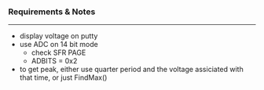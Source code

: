 ### Requirements & Notes
---
- display voltage on putty
- use ADC on 14 bit mode
    - check SFR PAGE
    - ADBITS = 0x2
- to get peak, either use quarter period and the voltage assiciated with that time, or just FindMax()